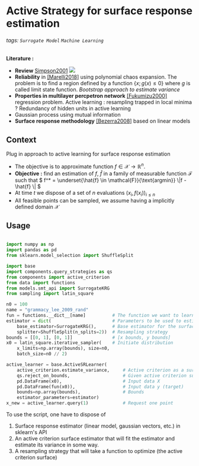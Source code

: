 
# Active  Strategy for surface response estimation
###### tags: `Surrogate Model` `Machine Learning`
**Literature :**
* **Review** [Simpson2001](https://ntrs.nasa.gov/api/citations/19990087092/downloads/19990087092.pdf) 
![](https://i.imgur.com/w571mZ7.png)
* **Reliability** in [[Marelli2018]](https://arxiv.org/pdf/1709.01589) using polynomial chaos expansion. The problem is to find a region defined by a function $\{x ; \, g(x) \leqslant 0\}$ where $g$ is called limit state function. *Bootstrap approach to estimate variance* 
* **Properties in multilayer percpetron network** [[Fukumizu2000]](https://citeseerx.ist.psu.edu/viewdoc/download?doi=10.1.1.51.1885&rep=rep1&type=pdf) regression problem. Active learning : resampling trapped in local minima ? Redundancy of hidden units in active learning
* Gaussian process using mutual information 
* **Surface response methodology** [[Bezerra2008]](https://d1wqtxts1xzle7.cloudfront.net/45518928/Response_Surface_Methodology_RSM_as_a_20160510-11788-z5s7f4-with-cover-page-v2.pdf?Expires=1647600354&Signature=FWuGdH4xQIPYbo6gjfofYOvSiNCZknuwktVpgOuRU0wbBAjHhrN2a2cYCoLaqFmhLzuJNl~TeX2iXFh7rYFlAfgBwqQh6-lV29XxuU6AJTqj6lkP2MaIMHke4RMcJ6mJN39lXcfg6Ohf5D9TnD7v-Eze4fHCHbklEk9REPok6O0V3MIvx7A4XriV5Tffe5yu1HZ1fCuHBULS5PiRyuRBzKavclvPFQBPDWx5-J~y9a85oB6JGcey3VId7fvtfRUGXXn49WqHm3fJfqpLbYj62drFGjE6XcmBWm1CzBn0Guaf~ig8k6JfI9wOrErxofAkR8tjnd51VUAelB0XCY4v1A__&Key-Pair-Id=APKAJLOHF5GGSLRBV4ZA) based on linear models
## Context 

Plug in approach to active learning for surface response estimation

* The objective is to approximate function $`f \in \mathcal{X} \rightarrow \mathbb{R}^n`$.
* **Objective :** find an estimation of $`f`$, $`\hat{f}`$ in a family of measurable function $`\mathcal{F}`$ such that $` f^* = \underset{\hat{f} \in \mathcal{F}}{\text{argmin}} \|f - \hat{f} \| `$ 
* At time $`t`$ we dispose of a set of $n$ evaluations $`(x_i, f(x_i))_{i\leqslant n}`$
* All feasible points can be sampled, we assume having a implicitly defined domain $`\mathcal{X}`$

## Usage

```python 

import numpy as np
import pandas as pd
from sklearn.model_selection import ShuffleSplit

import base
import components.query_strategies as qs
from components import active_criterion
from data import functions
from models.smt_api import SurrogateKRG
from sampling import latin_square

n0 = 100
name = "grammacy_lee_2009_rand"
fun = functions.__dict__[name]          # The function we want to learn
estimator = dict(                       # Parameters to be used to estimate the surface response
    base_estimator=SurrogateKRG(),      # Base estimator for the surface
    splitter=ShuffleSplit(n_splits=2))  # Resampling strategy
bounds = [[0, 1], [0, 1]]               # [x bounds, y bounds]
x0 = latin_square.iterative_sampler(    # Initiate distribution
    x_limits=np.array(bounds), size=n0,
    batch_size=n0 // 2)

active_learner = base.ActiveSRLearner(
    active_criterion.estimate_variance,     # Active criterion as a surface
    qs.reject_on_bounds,                    # Given active criterion surface, execute query 
    pd.DataFrame(x0),                       # Input data X
    pd.DataFrame(fun(x0)),                  # Input data y (target)
    bounds=np.array(bounds),                # Bounds
    estimator_parameters=estimator)         
x_new = active_learner.query(1)             # Request one point

```

To use the script, one have to dispose of

1. Surface response estimator (linear model, gaussian vectors, etc.) in sklearn's API
2. An active criterion surface estimator that will fit the estimator and estimate its variance in some way. 
3. A resampling strategy that will take a function to optimize (the active criterion surface)



